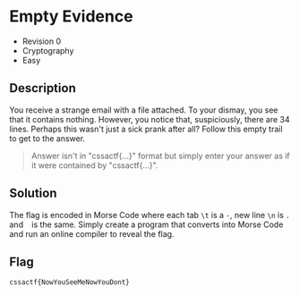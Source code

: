 # Empty Evidence
- Revision 0
- Cryptography
- Easy

## Description
You receive a strange email with a file attached. To your dismay, you see that it contains nothing. However, you notice that, suspiciously, there are 34 lines. Perhaps this wasn't just a sick prank after all? Follow this empty trail to get to the answer.

> Answer isn't in "cssactf{...}" format but simply enter your answer as if it were contained by "cssactf{...}".

## Solution
The flag is encoded in Morse Code where each tab `\t` is a `-`, new line `\n` is `.` and ` ` is the same. Simply create a program that converts into Morse Code and run an online compiler to reveal the flag.

## Flag
`cssactf{NowYouSeeMeNowYouDont}`
